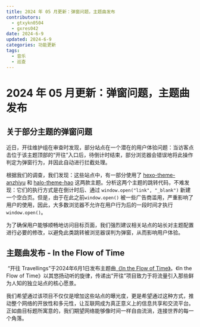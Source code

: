 ```yaml
---
title: 2024 年 05 月更新：弹窗问题，主题曲发布
contributors:
  - gtxykn0504
  - gxres042
date: 2024-6-9
updated: 2024-6-9
categories: 功能更新
tags:
  - 音乐
  - 巡查
---
```


# 2024 年 05 月更新：弹窗问题，主题曲发布

## 关于部分主题的弹窗问题

  近日，开往维护组在审查时发现，部分站点在一个潜在的用户体验问题：当访客点击位于该主题顶部的“开往”入口后，待倒计时结束，部分浏览器会错误地将此操作判定为弹窗行为，并因此自动进行拦截处理。

  根据我们的调查，我们发现：这些站点中，有一部分使用了 [hexo-theme-anzhiyu](https://github.com/anzhiyu-c/hexo-theme-anzhiyu) 和 [halo-theme-hao](https://github.com/chengzhongxue/halo-theme-hao) 这两款主题。分析这两个主题的跳转代码，不难发现：它们的执行方式是在倒计时后、通过 `window.open("link", "_blank")` 新建一个空白页。但是，由于在此之前`window.open()` 被一些广告商滥用，严重影响了用户的使用，因此，大多数浏览器不允许在用户行为后的一段时间才执行 `window.open()`。
  
  为了确保用户能够顺畅地访问目标页面，我们强烈建议相关站点的站长对主题配置进行必要的修改，以避免此类跳转被浏览器误判为弹窗，从而影响用户体验。

## 主题曲发布 - In the Flow of Time

​  “开往 Travellings”于2024年6月1日发布主题曲[《In the Flow of Time》](https://www.bilibili.com/video/BV1t1421y7VF)。《In the Flow of Time》以其悠扬动听的旋律，传递出“开往”项目致力于将流量引入那些鲜为人知的独立站点的核心愿景。

​  我们希望通过该项目不仅仅是增加这些站点的曝光度，更是希望通过这种方式，推动整个网络的开放性和多元性，让互联网成为真正意义上的信息共享和交流平台。正如曲目标题所寓意的，我们期望网络能够像时间一样自由流淌，连接世界的每一个角落。

